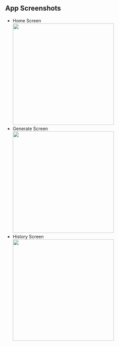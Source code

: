 ## App Screenshots
- Home Screen\
  <img src="https://github.com/user-attachments/assets/a9610525-4372-4202-8710-a87e1884df3d" width="320">
- Generate Screen\
  <img src="https://github.com/user-attachments/assets/19a1bc2e-a0e2-4e52-982a-f2b7fddba9e7" width="320">
- History Screen\
  <img src="https://github.com/user-attachments/assets/66cbbbd5-e2f4-4c88-9db7-3dcd9ff2e03e" width="320">
